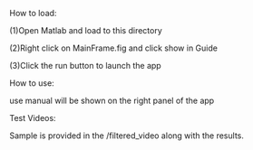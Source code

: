 How to load:

(1)Open Matlab and load to this directory

(2)Right click on MainFrame.fig and click show in Guide

(3)Click the run button to launch the app

How to use:

use manual will be shown on the right panel of the app

Test Videos:

Sample is provided in the /filtered_video along with the results.